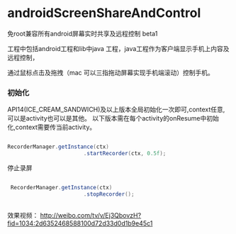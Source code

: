 # androidScreenShareAndControl
免root兼容所有android屏幕实时共享及远程控制 beta1

工程中包括android工程和lib中java 工程，java工程作为客户端显示手机上内容及远程控制，

通过鼠标点击及拖拽（mac 可以三指拖动屏幕实现手机端滚动）控制手机。


### 初始化

 API14(ICE_CREAM_SANDWICH)及以上版本全局初始化一次即可,context任意,可以是activity也可以是其他。
 以下版本需在每个activity的onResume中初始化,context需要传当前activity。
 
```java

RecorderManager.getInstance(ctx)
                        .startRecorder(ctx, 0.5f);

```

停止录屏

```java

 RecorderManager.getInstance(ctx)
                        .stopRecorder();
                        
```



效果视频：
http://weibo.com/tv/v/Ej3QbovzH?fid=1034:2d6352468588100d72d33d0d1b9e45c1
